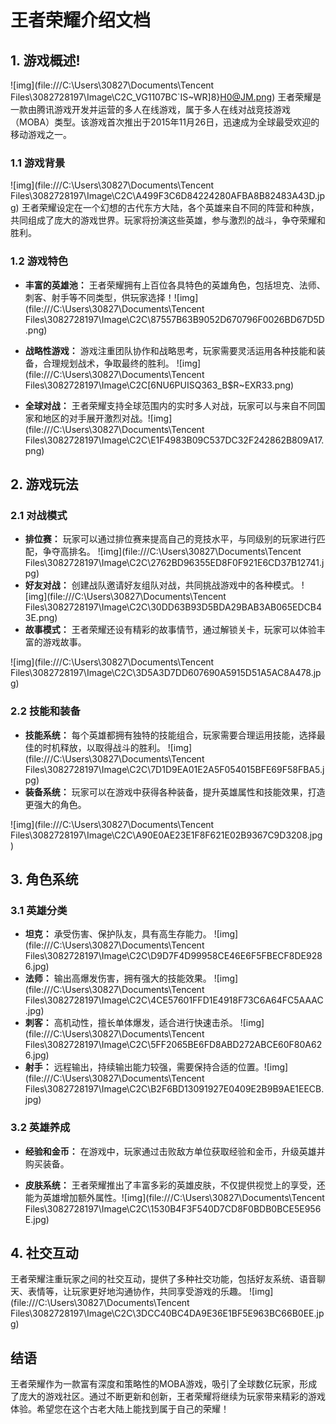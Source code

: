 # 王者荣耀介绍文档

## 1. 游戏概述!
![img](file:///C:\Users\30827\Documents\Tencent Files\3082728197\Image\C2C\_VG1107BC`IS~WR]8}H0@JM.png)
王者荣耀是一款由腾讯游戏开发并运营的多人在线游戏，属于多人在线对战竞技游戏（MOBA）类型。该游戏首次推出于2015年11月26日，迅速成为全球最受欢迎的移动游戏之一。

### 1.1 游戏背景
![img](file:///C:\Users\30827\Documents\Tencent Files\3082728197\Image\C2C\A499F3C6D84224280AFBA8B82483A43D.jpg)
王者荣耀设定在一个幻想的古代东方大陆，各个英雄来自不同的阵营和种族，共同组成了庞大的游戏世界。玩家将扮演这些英雄，参与激烈的战斗，争夺荣耀和胜利。

### 1.2 游戏特色

-   **丰富的英雄池：** 王者荣耀拥有上百位各具特色的英雄角色，包括坦克、法师、刺客、射手等不同类型，供玩家选择！![img](file:///C:\Users\30827\Documents\Tencent Files\3082728197\Image\C2C\87557B63B9052D670796F0026BD67D5D.png)
    
-   **战略性游戏：** 游戏注重团队协作和战略思考，玩家需要灵活运用各种技能和装备，合理规划战术，争取最终的胜利。
   ![img](file:///C:\Users\30827\Documents\Tencent Files\3082728197\Image\C2C\[6NU6PUISQ363_B$R~EXR33.png)
-   **全球对战：** 王者荣耀支持全球范围内的实时多人对战，玩家可以与来自不同国家和地区的对手展开激烈对战。![img](file:///C:\Users\30827\Documents\Tencent Files\3082728197\Image\C2C\E1F4983B09C537DC32F242862B809A17.png)

## 2. 游戏玩法

### 2.1 对战模式

-   **排位赛：** 玩家可以通过排位赛来提高自己的竞技水平，与同级别的玩家进行匹配，争夺高排名。
    ![img](file:///C:\Users\30827\Documents\Tencent Files\3082728197\Image\C2C\2762BD96355ED8F0F921E6CD37B12741.jpg)
-   **好友对战：** 创建战队邀请好友组队对战，共同挑战游戏中的各种模式。
    ![img](file:///C:\Users\30827\Documents\Tencent Files\3082728197\Image\C2C\30DD63B93D5BDA29BAB3AB065EDCB43E.png)
-   **故事模式：** 王者荣耀还设有精彩的故事情节，通过解锁关卡，玩家可以体验丰富的游戏故事。
    

![img](file:///C:\Users\30827\Documents\Tencent Files\3082728197\Image\C2C\3D5A3D7DD607690A5915D51A5AC8A478.jpg)
### 2.2 技能和装备

-   **技能系统：** 每个英雄都拥有独特的技能组合，玩家需要合理运用技能，选择最佳的时机释放，以取得战斗的胜利。
    ![img](file:///C:\Users\30827\Documents\Tencent Files\3082728197\Image\C2C\7D1D9EA01E2A5F054015BFE69F58FBA5.jpg)
-   **装备系统：** 玩家可以在游戏中获得各种装备，提升英雄属性和技能效果，打造更强大的角色。
    

![img](file:///C:\Users\30827\Documents\Tencent Files\3082728197\Image\C2C\A90E0AE23E1F8F621E02B9367C9D3208.jpg)
## 3. 角色系统

### 3.1 英雄分类

-   **坦克：** 承受伤害、保护队友，具有高生存能力。
    ![img](file:///C:\Users\30827\Documents\Tencent Files\3082728197\Image\C2C\D9D7F4D99958CE46E6F5FBECF8DE9286.jpg)
-   **法师：** 输出高爆发伤害，拥有强大的技能效果。
    ![img](file:///C:\Users\30827\Documents\Tencent Files\3082728197\Image\C2C\4CE57601FFD1E4918F73C6A64FC5AAAC.jpg)
-   **刺客：** 高机动性，擅长单体爆发，适合进行快速击杀。
    ![img](file:///C:\Users\30827\Documents\Tencent Files\3082728197\Image\C2C\5FF2065BE6FD8ABD272ABCE60F80A626.jpg)
-   **射手：** 远程输出，持续输出能力较强，需要保持合适的位置。![img](file:///C:\Users\30827\Documents\Tencent Files\3082728197\Image\C2C\B2F6BD13091927E0409E2B9B9AE1EECB.jpg)

### 3.2 英雄养成

-   **经验和金币：** 在游戏中，玩家通过击败敌方单位获取经验和金币，升级英雄并购买装备。
    
-   **皮肤系统：** 王者荣耀推出了丰富多彩的英雄皮肤，不仅提供视觉上的享受，还能为英雄增加额外属性。![img](file:///C:\Users\30827\Documents\Tencent Files\3082728197\Image\C2C\1530B4F3F540D7CD8F0BDB0BCE5E956E.jpg)

## 4. 社交互动

王者荣耀注重玩家之间的社交互动，提供了多种社交功能，包括好友系统、语音聊天、表情等，让玩家更好地沟通协作，共同享受游戏的乐趣。
![img](file:///C:\Users\30827\Documents\Tencent Files\3082728197\Image\C2C\3DCC40BC4DA9E36E1BF5E963BC66B0EE.jpg)

## 结语

王者荣耀作为一款富有深度和策略性的MOBA游戏，吸引了全球数亿玩家，形成了庞大的游戏社区。通过不断更新和创新，王者荣耀将继续为玩家带来精彩的游戏体验。希望您在这个古老大陆上能找到属于自己的荣耀！
